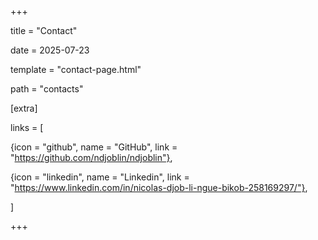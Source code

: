 +++

title = "Contact"

date = 2025-07-23

template = "contact-page.html"

path = "contacts"



[extra]

links = [

  {icon = "github", name = "GitHub", link = "https://github.com/ndjoblin/ndjoblin"},

  {icon = "linkedin", name = "Linkedin", link = "https://www.linkedin.com/in/nicolas-djob-li-ngue-bikob-258169297/"},

]

+++